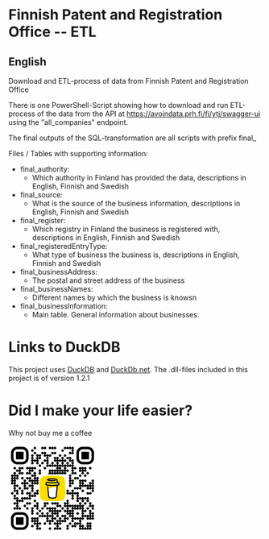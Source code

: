 # Finnish Patent and Registration Office -- ETL

## English

Download and ETL-process of data from Finnish Patent and Registration Office

There is one PowerShell-Script showing how to download and run ETL-process of the data from the API at https://avoindata.prh.fi/fi/ytj/swagger-ui using the "all_companies" endpoint.

The final outputs of the SQL-transformation are all scripts with prefix final_


Files / Tables with supporting information:
- final_authority:
    - Which authority in Finland has provided the data, descriptions in English, Finnish and Swedish
- final_source:
    - What is the source of the business information, descriptions in English, Finnish and Swedish
- final_register:
    - Which registry in Finland the business is registered with, descriptions in English, Finnish and Swedish
- final_registeredEntryType:
    - What type of business the business is, descriptions in English, Finnish and Swedish
- final_businessAddress:
    - The postal and street address of the business
- final_businessNames:
    - Different names by which the business is knowsn
- final_businessInformation:
    - Main table. General information about businesses.



# Links to DuckDB
This project uses [DuckDB](https://duckdb.org/) and [DuckDb.net](https://duckdb.net/).
The .dll-files included in this project is of version 1.2.1


# Did I make your life easier?
Why not buy me a coffee

![Buy me a coffee](./corporateshill/bmc_qr_small.png)